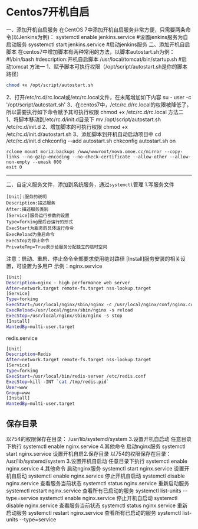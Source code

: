 # Centos7开机自启


一、添加开机自启服务
在CentOS 7中添加开机自启服务非常方便，只需要两条命令(以Jenkins为例)：
systemctl enable jenkins.service #设置jenkins服务为自启动服务
sysstemctl start  jenkins.service #启动jenkins服务
二、添加开机自启脚本
在centos7中增加脚本有两种常用的方法，以脚本autostart.sh为例：
#!/bin/bash
#description:开机自启脚本
/usr/local/tomcat/bin/startup.sh  #启动tomcat
方法一
1、赋予脚本可执行权限（/opt/script/autostart.sh是你的脚本路径）
```bash
chmod +x /opt/script/autostart.sh
```
2、打开/etc/rc.d/rc.local或/etc/rc.local文件，在末尾增加如下内容
su - user -c '/opt/script/autostart.sh'
3、在centos7中，/etc/rc.d/rc.local的权限被降低了，所以需要执行如下命令赋予其可执行权限
chmod +x /etc/rc.d/rc.local
方法二
1、将脚本移动到/etc/rc.d/init.d目录下
mv  /opt/script/autostart.sh /etc/rc.d/init.d
2、增加脚本的可执行权限
chmod +x  /etc/rc.d/init.d/autostart.sh
3、添加脚本到开机自动启动项目中
cd /etc/rc.d/init.d
chkconfig --add autostart.sh
chkconfig autostart.sh on
```
rclone mount moriz:backups /www/wwwroot/nova.omoe.cc/mirror --copy-links --no-gzip-encoding --no-check-certificate --allow-other --allow-non-empty --umask 000                                                     exit 0
```
---
二、自定义服务文件，添加到系统服务，通过`systemctl`管理
1.写服务文件
```
[Unit]:服务的说明
Description:描述服务
After:描述服务类别
[Service]服务运行参数的设置
Type=forking是后台运行的形式
ExecStart为服务的具体运行命令
ExecReload为重启命令
ExecStop为停止命令
PrivateTmp=True表示给服务分配独立的临时空间
```
注意：启动、重启、停止命令全部要求使用绝对路径
[Install]服务安装的相关设置，可设置为多用户
示例：nginx.service
```bash
[Unit]
Description=nginx - high performance web server
After=network.target remote-fs.target nss-lookup.target
[Service]
Type=forking
ExecStart=/usr/local/nginx/sbin/nginx -c /usr/local/nginx/conf/nginx.conf
ExecReload=/usr/local/nginx/sbin/nginx -s reload
ExecStop=/usr/local/nginx/sbin/nginx -s stop
[Install]
WantedBy=multi-user.target
```
redis.service
```bash
[Unit]
Description=Redis
After=network.target remote-fs.target nss-lookup.target
[Service]
Type=forking
ExecStart=/usr/local/bin/redis-server /etc/redis.conf
ExecStop=kill -INT `cat /tmp/redis.pid`
User=www
Group=www
[Install]
WantedBy=multi-user.target
```
## 保存目录
以754的权限保存在目录：
/usr/lib/systemd/system
3.设置开机自启动
任意目录下执行
systemctl enable nginx.service
4.其他命令
启动nginx服务
systemctl start nginx.service
设置开机自启2.保存目录
以754的权限保存在目录：
/usr/lib/systemd/system
3.设置开机自启动
任意目录下执行
systemctl enable nginx.service
4.其他命令
启动nginx服务
systemctl start nginx.service
设置开机自启动
systemctl enable nginx.service
停止开机自启动
systemctl disable nginx.service
查看服务当前状态
systemctl status nginx.service
重新启动服务
systemctl restart nginx.service
查看所有已启动的服务
systemctl list-units --type=service
systemctl enable nginx.service
停止开机自启动
systemctl disable nginx.service
查看服务当前状态
systemctl status nginx.service
重新启动服务
systemctl restart nginx.service
查看所有已启动的服务
systemctl list-units --type=service



